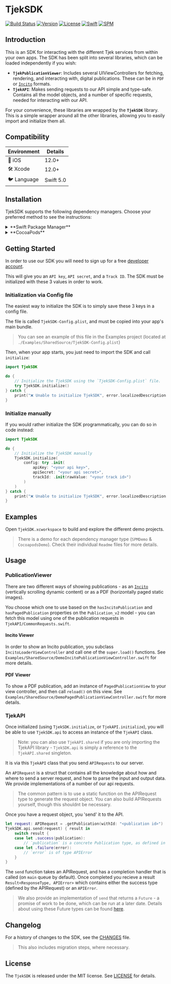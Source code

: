 TjekSDK
==========

[![Build Status](https://github.com/shopgun/shopgun-ios-sdk/actions/workflows/main.yml/badge.svg)](https://github.com/shopgun/shopgun-ios-sdk/actions/workflows/main.yml)
[![Version](https://img.shields.io/cocoapods/v/ShopGunSDK.svg?style=flat)](http://cocoapods.org/pods/ShopGunSDK)
[![License](http://img.shields.io/badge/license-MIT-brightgreen.svg)](LICENSE.md)
[![Swift](http://img.shields.io/badge/swift-5.0-brightgreen.svg)](https://swift.org)
[![SPM](https://img.shields.io/badge/SPM-supported-DE5C43.svg?style=flat)](https://swift.org/package-manager/)

## Introduction

This is an SDK for interacting with the different Tjek services from within your own apps. The SDK has been split into several libraries, which can be loaded independently if you wish:

- **`TjekPublicationViewer`**: Includes several UIViewControllers for fetching, rendering, and interacting with, digital publications. These can be in `PDF` or [`Incito`](https://tjek.com/incito/) formats.
- **`TjekAPI`**: Makes sending requests to our API simple and type-safe. Contains all the model objects, and a number of specific requests, needed for interacting with our API. 

For your convenience, these libraries are wrapped by the **`TjekSDK`** library. This is a simple wrapper around all the other libraries, allowing you to easily import and initialize them all.

## Compatibility
| Environment | Details     |
| ----------- |-------------|
| 📱 iOS      | 12.0+      |
| 🛠 Xcode    | 12.0+       |
| 🐦 Language | Swift 5.0  |

## Installation

TjekSDK supports the following dependency managers. Choose your preferred method to see the instructions:

<details><summary>**Swift Package Manager**</summary>

TjekSDK can be built for all Apple platforms using the Swift Package Manager.

Add the following entry to your `Package.swift`:

```swift
.package(url: "https://github.com/shopgun/shopgun-ios-sdk.git", .upToNextMajor(from: "5.0.0"))
```
</details>

<details><summary>**CocoaPods**</summary>

TjekSDK can only be built for iOS using CocoaPods. For other platforms, please use Swift Package Manager.

Add the following entry in your `Podfile`:

```ruby
pod 'TjekSDK', '5.0.0'
```

You can also choose to only install the API subspec, if you dont need the PublicationViewer:

```ruby
pod 'TjekSDK/API', '5.0.0'
```

</details>

## Getting Started

In order to use our SDK you will need to sign up for a free [developer account](https://etilbudsavis.dk/developers). 

This will give you an `API key`, `API secret`, and a `Track ID`. The SDK must be initialized with these 3 values in order to work.

### Initialization via Config file 

The easiest way to initialize the SDK is to simply save these 3 keys in a config file.

The file is called `TjekSDK-Config.plist`, and must be copied into your app's main bundle. 

> You can see an example of this file in the Examples project (located at `./Examples/SharedSource/TjekSDK-Config.plist`)

Then, when your app starts, you just need to import the SDK and call `initialize`: 

```swift
import TjekSDK

do {
    // Initialize the TjekSDK using the `TjekSDK-Config.plist` file.
    try TjekSDK.initialize()
} catch {
    print("❌ Unable to initialize TjekSDK", error.localizedDescription)
}
```

### Initialize manually

If you would rather initialize the SDK programmatically, you can do so in code instead:

```swift
import TjekSDK

do {
    // Initialize the TjekSDK manually
    TjekSDK.initialize(
        config: try .init(
            apiKey: "<your api key>",
            apiSecret: "<your api secret>",
            trackId: .init(rawValue: "<your track id>")
        )
    )
} catch {
    print("❌ Unable to initialize TjekSDK", error.localizedDescription)
}
```

## Examples

Open `TjekSDK.xcworkspace` to build and explore the different demo projects.

> There is a demo for each dependency manager type (`SPMDemo` & `CocoapodsDemo`). Check their individual `Readme` files for more details.

## Usage

### PublicationViewer

There are two different ways of showing publications - as an [`Incito`](https://tjek.com/incito/) (vertically scrolling dynamic content) or as a PDF (horizontally paged static images). 

You choose which one to use based on the `hasIncitoPublication` and `hasPagedPublication` properties on the `Publication_v2` model - you can fetch this model using one of the publication requests in `TjekAPI/CommonRequests.swift`.

#### Incito Viewer

In order to show an Incito publication, you subclass `IncitoLoaderViewController` and call one of the `super.load()` functions. See `Examples/SharedSource/DemoIncitoPublicationViewController.swift` for more details.

#### PDF Viewer

To show a PDF publication, add an instance of `PagedPublicationView` to your view controller, and then call `reload()` on this view. See `Examples/SharedSource/DemoPagedPublicationViewController.swift` for more details.

### TjekAPI

Once initialized (using `TjekSDK.initialize`, or `TjekAPI.initialize`), you will be able to use `TjekSDK.api` to access an instance of the `TjekAPI` class. 

> Note: you can also use `TjekAPI.shared` if you are only importing the TjekAPI library - `TjekSDK.api` is simply a reference to the `TjekAPI.shared` singleton.

It is via this `TjekAPI` class that you send `APIRequests` to our server.

An `APIRequest` is a struct that contains all the knowledge about how and where to send a server request, and how to parse the input and output data. We provide implementations of a number of our api requests.

> The common pattern is to use a static function on the APIRequest type to generate the request object. You can also build APIRequests yourself, though this shouldnt be necessary.

Once you have a request object, you 'send' it to the API.

```swift
let request: APIRequest = .getPublication(withId: "<publication id>")
TjekSDK.api.send(request) { result in
	switch result {
	case let .success(publication):
		// `publication` is a concrete Publication type, as defined in the APIRequest
	case let .failure(error):
		// `error` is of type APIError
	}
}
```

The `send` function takes an APIRequest, and has a completion handler that is called (on `main` queue by default). Once completed you recieve a result `Result<ResponseType, APIError>` which contains either the success type (defined by the APIRequest) or an `APIError`.

> We also provide an implementation of `send` that returns a `Future` - a promise of work to be done, which can be run at a later date. Details about using these Future types can be found [here](https://github.com/shopgun/swift-future).

## Changelog
For a history of changes to the SDK, see the [CHANGES](CHANGES.md) file. 

> This also includes migration steps, where necessary.

## License
The `TjekSDK` is released under the MIT license. See [LICENSE](LICENSE.md) for details.

